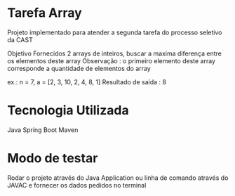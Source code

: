 # Tarefa Array

Projeto implementado para atender a segunda tarefa do processo seletivo da CAST

Objetivo
Fornecidos 2 arrays de inteiros, buscar a maxima diferença entre os elementos deste array
Observação : o primeiro elemento deste array corresponde a quantidade de elementos do array

ex.: 
n = 7, a = [2, 3, 10, 2, 4, 8, 1]
Resultado de saída : 8

# Tecnologia Utilizada
Java Spring Boot Maven


# Modo de testar
Rodar o projeto através do Java Application ou linha de comando através do JAVAC e fornecer os dados pedidos no terminal
